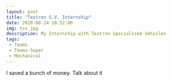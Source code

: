 ```yaml
---
layout: post
title: "Textron S.V. Internship"
date: 2018-08-24 18:52:00
img: tsv.jpg
description: My Internship with Textron Specialized Vehicles
tags:
 - Teams
 - Teams-Super
 - Mechanical
---
```


I saved a bunch of money. Talk about it
